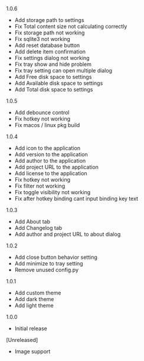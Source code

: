 1.0.6
- Add storage path to settings
- Fix Total content size not calculating correctly
- Fix storage path not working
- Fix sqlite3 not working
- Add reset database button
- Add delete item confirmation
- Fix settings dialog not working
- Fix tray show and hide problem
- Fix tray setting can open multiple dialog
- Add Free disk space to settings
- Add Available disk space to settings
- Add Total disk space to settings

1.0.5
- Add debounce control
- Fix hotkey not working
- Fix macos / linux pkg build

1.0.4
- Add icon to the application
- Add version to the application
- Add author to the application
- Add project URL to the application
- Add license to the application
- Fix hotkey not working
- Fix filter not working
- Fix toggle visibility not working
- Fix after hotkey binding cant input binding key text

1.0.3
- Add About tab
- Add Changelog tab
- Add author and project URL to about dialog

1.0.2
- Add close button behavior setting
- Add minimize to tray setting
- Remove unused config.py


1.0.1
- Add custom theme
- Add dark theme
- Add light theme


1.0.0
- Initial release


[Unreleased]
- Image support
